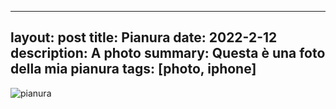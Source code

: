 
---
layout: post
title: Pianura
date: 2022-2-12
description: A photo
summary: Questa è una foto della mia pianura
tags: [photo, iphone]
---

![pianura](/assets/phot/pianura.jpg)
